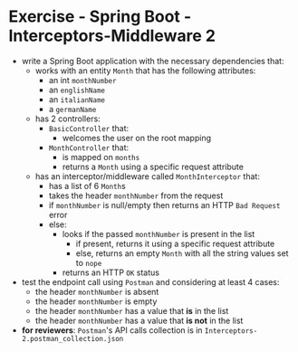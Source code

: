 # Exercise - Spring Boot - Interceptors-Middleware 2
* write a Spring Boot application with the necessary dependencies that:
  * works with an entity `Month` that has the following attributes:
    * an int `monthNumber`
    * an `englishName`
    * an `italianName`
    * a `germanName`
  * has 2 controllers:
    * `BasicController` that:
      * welcomes the user on the root mapping
    * `MonthController` that:
      * is mapped on `months`
      * returns a `Month` using a specific request attribute
  * has an interceptor/middleware called `MonthInterceptor` that:
    * has a list of 6 `Month`s
    * takes the header `monthNumber` from the request
    * if `monthNumber` is null/empty then returns an HTTP `Bad Request` error
    * else:
      * looks if the passed `monthNumber` is present in the list
        * if present, returns it using a specific request attribute
        * else, returns an empty `Month` with all the string values set to `nope`
      * returns an HTTP `OK` status
* test the endpoint call using `Postman` and considering at least 4 cases:
  * the header `monthNumber` is absent
  * the header `monthNumber` is empty
  * the header `monthNumber` has a value that **is** in the list
  * the header `monthNumber` has a value that **is not** in the list
* **for reviewers**: `Postman`'s API calls collection is in `Interceptors-2.postman_collection.json`
